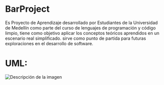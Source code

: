 # BarProject

Es Proyecto de Aprendizaje desarrollado por Estudiantes de la Universidad de Medellín como parte del curso de lenguajes de programación y código limpio, tiene como objetivo aplicar los conceptos teóricos aprendidos en un escenario real simplificado. sirve como punto de partida para futuras exploraciones en el desarrollo de software.

# UML:

<image src="Bar/Resources/UMLBar.drawio.png" alt="Descripción de la imagen">
